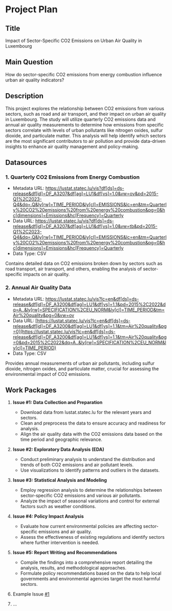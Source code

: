 # Project Plan

## Title
<!-- Give your project a short title. -->
Impact of Sector-Specific CO2 Emissions on Urban Air Quality in Luxembourg

## Main Question

<!-- Think about one main question you want to answer based on the data. -->
How do sector-specific CO2 emissions from energy combustion influence urban air quality indicators?

## Description

<!-- Describe your data science project in max. 200 words. Consider writing about why and how you attempt it. -->
This project explores the relationship between CO2 emissions from various sectors, such as road and air transport, and their impact on urban air quality in Luxembourg. The study will utilize quarterly CO2 emissions data and annual air quality measurements to determine how emissions from specific sectors correlate with levels of urban pollutants like nitrogen oxides, sulfur dioxide, and particulate matter. This analysis will help identify which sectors are the most significant contributors to air pollution and provide data-driven insights to enhance air quality management and policy-making.

## Datasources

<!-- Describe each datasources you plan to use in a section. Use the prefic "DatasourceX" where X is the id of the datasource. -->

### 1. Quarterly CO2 Emissions from Energy Combustion
* Metadata URL: https://lustat.statec.lu/vis?df[ds]=ds-release&df[id]=DF_A3207&df[ag]=LU1&df[vs]=1.0&vw=ov&pd=2015-Q1%2C2023-Q4&dq=.Q&ly[rw]=TIME_PERIOD&ly[cl]=EMISSIONS&lc=en&tm=Quarterly%20CO2%20emissions%20from%20energy%20combustion&pg=0&hc[dimensions]=Emissions&hc[Frequency]=Quarterly
* Data URL: https://lustat.statec.lu/vis?df[ds]=ds-release&df[id]=DF_A3207&df[ag]=LU1&df[vs]=1.0&vw=tb&pd=2015-Q1%2C2023-Q4&dq=.Q&ly[rw]=TIME_PERIOD&ly[cl]=EMISSIONS&lc=en&tm=Quarterly%20CO2%20emissions%20from%20energy%20combustion&pg=0&hc[dimensions]=Emissions&hc[Frequency]=Quarterly
* Data Type: CSV

Contains detailed data on CO2 emissions broken down by sectors such as road transport, air transport, and others, enabling the analysis of sector-specific impacts on air quality.


### 2. Annual Air Quality Data
* Metadata URL: https://lustat.statec.lu/vis?lc=en&df[ds]=ds-release&df[id]=DF_A3200&df[ag]=LU1&df[vs]=1.1&pd=2015%2C2022&dq=A..&ly[rw]=SPECIFICATION%2CEU_NORM&ly[cl]=TIME_PERIOD&tm=Air%20quality&pg=0&vw=ov
* Data URL: [https://lustat.statec.lu/vis?lc=en&df[ds]=ds-release&df[id]=DF_A3200&df[ag]=LU1&df[vs]=1.1&tm=Air%20quality&pg=0](https://lustat.statec.lu/vis?lc=en&df[ds]=ds-release&df[id]=DF_A3200&df[ag]=LU1&df[vs]=1.1&tm=Air%20quality&pg=0&pd=2015%2C2022&dq=A..&ly[rw]=SPECIFICATION%2CEU_NORM&ly[cl]=TIME_PERIOD)
* Data Type: CSV

Provides annual measurements of urban air pollutants, including sulfur dioxide, nitrogen oxides, and particulate matter, crucial for assessing the environmental impact of CO2 emissions.


## Work Packages

<!-- List of work packages ordered sequentially, each pointing to an issue with more details. -->
1. **Issue #1: Data Collection and Preparation**
   - Download data from lustat.statec.lu for the relevant years and sectors.
   - Clean and preprocess the data to ensure accuracy and readiness for analysis.
   - Align the air quality data with the CO2 emissions data based on the time period and geographic relevance.

2. **Issue #2: Exploratory Data Analysis (EDA)**
   - Conduct preliminary analysis to understand the distribution and trends of both CO2 emissions and air pollutant levels.
   - Use visualizations to identify patterns and outliers in the datasets.

3. **Issue #3: Statistical Analysis and Modeling**
   - Employ regression analysis to determine the relationships between sector-specific CO2 emissions and various air pollutants.
   - Analyze the impact of seasonal variations and control for external factors such as weather conditions.

4. **Issue #4: Policy Impact Analysis**
   - Evaluate how current environmental policies are affecting sector-specific emissions and air quality.
   - Assess the effectiveness of existing regulations and identify sectors where further intervention is needed.

5. **Issue #5: Report Writing and Recommendations**
   - Compile the findings into a comprehensive report detailing the analysis, results, and methodological approaches.
   - Formulate policy recommendations based on the data to help local governments and environmental agencies target the most harmful sectors.



1. Example Issue [#1][i1]
2. ...

[i1]: https://github.com/jvalue/made-template/issues/1
